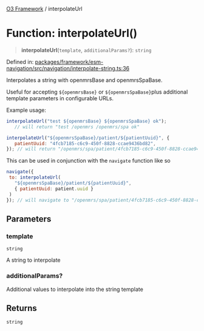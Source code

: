 [O3 Framework](../API.md) / interpolateUrl

# Function: interpolateUrl()

> **interpolateUrl**(`template`, `additionalParams?`): `string`

Defined in: [packages/framework/esm-navigation/src/navigation/interpolate-string.ts:36](https://github.com/habeshabro/openmrs-esm-core/blob/main/packages/framework/esm-navigation/src/navigation/interpolate-string.ts#L36)

Interpolates a string with openmrsBase and openmrsSpaBase.

Useful for accepting `${openmrsBase}` or `${openmrsSpaBase}`plus additional template
parameters in configurable URLs.

Example usage:
```js
interpolateUrl("test ${openmrsBase} ${openmrsSpaBase} ok");
   // will return "test /openmrs /openmrs/spa ok"

interpolateUrl("${openmrsSpaBase}/patient/${patientUuid}", {
   patientUuid: "4fcb7185-c6c9-450f-8828-ccae9436bd82",
}); // will return "/openmrs/spa/patient/4fcb7185-c6c9-450f-8828-ccae9436bd82"
```

This can be used in conjunction with the `navigate` function like so
```js
navigate({
 to: interpolateUrl(
   "${openmrsSpaBase}/patient/${patientUuid}",
   { patientUuid: patient.uuid }
 )
}); // will navigate to "/openmrs/spa/patient/4fcb7185-c6c9-450f-8828-ccae9436bd82"
```

## Parameters

### template

`string`

A string to interpolate

### additionalParams?

Additional values to interpolate into the string template

## Returns

`string`

